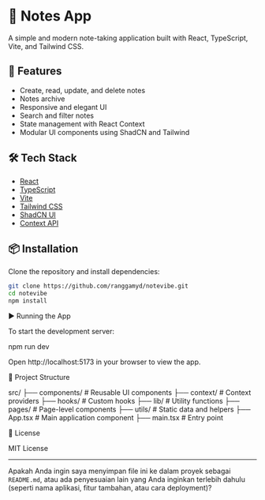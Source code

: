 # 📝 Notes App

A simple and modern note-taking application built with React, TypeScript, Vite, and Tailwind CSS.

## 🚀 Features

- Create, read, update, and delete notes
- Notes archive
- Responsive and elegant UI
- Search and filter notes
- State management with React Context
- Modular UI components using ShadCN and Tailwind

## 🛠️ Tech Stack

- [React](https://reactjs.org/)
- [TypeScript](https://www.typescriptlang.org/)
- [Vite](https://vitejs.dev/)
- [Tailwind CSS](https://tailwindcss.com/)
- [ShadCN UI](https://ui.shadcn.com/)
- [Context API](https://reactjs.org/docs/context.html)

## 📦 Installation

Clone the repository and install dependencies:

```bash
git clone https://github.com/ranggamyd/notevibe.git
cd notevibe
npm install
```

▶️ Running the App

To start the development server:

npm run dev

Open http://localhost:5173 in your browser to view the app.

📂 Project Structure

src/
├── components/       # Reusable UI components
├── context/          # Context providers
├── hooks/            # Custom hooks
├── lib/              # Utility functions
├── pages/            # Page-level components
├── utils/            # Static data and helpers
├── App.tsx           # Main application component
├── main.tsx          # Entry point

📜 License

MIT License


---

Apakah Anda ingin saya menyimpan file ini ke dalam proyek sebagai `README.md`, atau ada penyesuaian lain yang Anda inginkan terlebih dahulu (seperti nama aplikasi, fitur tambahan, atau cara deployment)?
